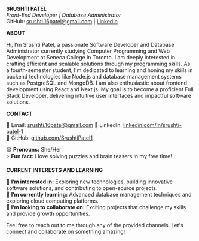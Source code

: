 **SRUSHTI PATEL**  
*Front-End  Developer | Database Administrator*  
GitHub: [srushti.16patel@gmail.com](mailto:srushti.16patel@gmail.com) | [LinkedIn](https://www.linkedin.com/in/srushti-patel-1)  

**ABOUT**

Hi, I’m Srushti Patel, a passionate Software Developer and Database Administrator currently studying Computer Programming and Web Development at Seneca College in Toronto. I am deeply interested in crafting efficient and scalable solutions through my programming skills. As a fourth-semester student, I'm dedicated to learning and honing my skills in backend technologies like Node.js and database management systems such as PostgreSQL and MongoDB. I am also enthusiastic about frontend development using React and Next.js. My goal is to become a proficient Full Stack Developer, delivering intuitive user interfaces and impactful software solutions.

**CONTACT**

📧 Email: [srushti.16patel@gmail.com](mailto:srushti.16patel@gmail.com) 
💼 LinkedIn: [linkedin.com/in/srushti-patel-1](https://www.linkedin.com/in/srushti-patel-1)  
🔗 GitHub: [github.com/SrushtiPatel1](https://github.com/SrushtiPatel1)  

😄 **Pronouns:** She/Her  
⚡ **Fun fact:** I love solving puzzles and brain teasers in my free time!  

**CURRENT INTERESTS AND LEARNING**

👀 **I’m interested in:** Exploring new technologies, building innovative software solutions, and contributing to open-source projects.  
🌱 **I’m currently learning:** Advanced database management techniques and exploring cloud computing platforms.  
💞️ **I’m looking to collaborate on:** Exciting projects that challenge my skills and provide growth opportunities.  

Feel free to reach out to me through any of the provided channels. Let's connect and collaborate on something amazing!

<!---
SrushtiPatel1/SrushtiPatel1 is a ✨ special ✨ repository because its `README.md` (this file) appears on your GitHub profile.
You can click the Preview link to take a look at your changes.
--->
